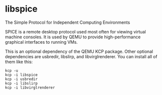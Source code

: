 # libspice 
The Simple Protocol for Independent Computing Environments

SPICE is a remote desktop protocol used most often for viewing virtual machine consoles. It is used by QEMU to provide high-performance graphical interfaces to running VMs.

This is an optional dependency of the QEMU KCP package. Other optional dependencies are usbredir, libslirp, and libvirglrenderer. You can install all of them like this:

```
kcp -u
kcp -i libspice
kcp -i usbredir
kcp -i libslirp
kcp -i libvirglrenderer
```
